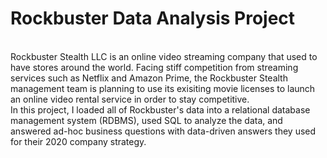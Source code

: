 # Rockbuster Data Analysis Project 
<br>
Rockbuster Stealth LLC is an online video streaming company that used to have stores around the world. Facing stiff competition from streaming services such as Netflix and Amazon Prime, the Rockbuster Stealth management team is planning to use its exisiting movie licenses to launch an online video rental service in order to stay competitive. 
<br>
In this project, I loaded all of Rockbuster's data into a relational database management system (RDBMS), used SQL to analyze the data, and answered ad-hoc business questions with data-driven answers they used for their 2020 company strategy.  
